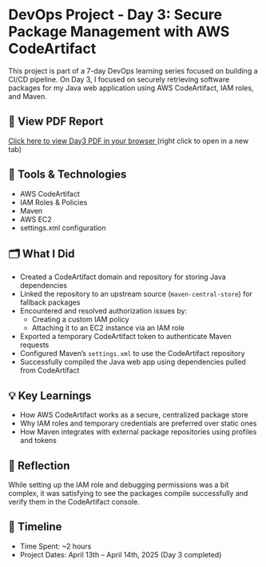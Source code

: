 # DevOps Project - Day 3: Secure Package Management with AWS CodeArtifact

This project is part of a 7-day DevOps learning series focused on building a CI/CD pipeline. On Day 3, I focused on securely retrieving software packages for my Java web application using AWS CodeArtifact, IAM roles, and Maven.

## 📄 View PDF Report

<a href="https://docs.google.com/viewer?url=https://raw.githubusercontent.com/Kalukwo/nextwork_CICD_project/main/day3/day3.pdf" target="_blank" rel="noopener noreferrer">
  Click here to view Day3 PDF in your browser
</a> (right click to open in a new tab)

## 🔧 Tools & Technologies

- AWS CodeArtifact
- IAM Roles & Policies
- Maven
- AWS EC2
- settings.xml configuration

## 🗂️ What I Did

- Created a CodeArtifact domain and repository for storing Java dependencies
- Linked the repository to an upstream source (`maven-central-store`) for fallback packages
- Encountered and resolved authorization issues by:
  - Creating a custom IAM policy
  - Attaching it to an EC2 instance via an IAM role
- Exported a temporary CodeArtifact token to authenticate Maven requests
- Configured Maven’s `settings.xml` to use the CodeArtifact repository
- Successfully compiled the Java web app using dependencies pulled from CodeArtifact

## 💡 Key Learnings

- How AWS CodeArtifact works as a secure, centralized package store
- Why IAM roles and temporary credentials are preferred over static ones
- How Maven integrates with external package repositories using profiles and tokens

## 🧠 Reflection

While setting up the IAM role and debugging permissions was a bit complex, it was satisfying to see the packages compile successfully and verify them in the CodeArtifact console.

## 📅 Timeline

- Time Spent: ~2 hours
- Project Dates: April 13th – April 14th, 2025 (Day 3 completed)
